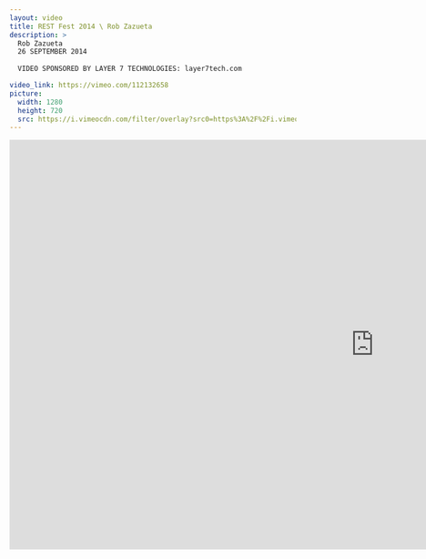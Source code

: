 ```yaml
---
layout: video
title: REST Fest 2014 \ Rob Zazueta
description: >
  Rob Zazueta
  26 SEPTEMBER 2014
  
  VIDEO SPONSORED BY LAYER 7 TECHNOLOGIES: layer7tech.com

video_link: https://vimeo.com/112132658
picture:
  width: 1280
  height: 720
  src: https://i.vimeocdn.com/filter/overlay?src0=https%3A%2F%2Fi.vimeocdn.com%2Fvideo%2F497000974_1280x720.jpg&src1=http%3A%2F%2Ff.vimeocdn.com%2Fp%2Fimages%2Fcrawler_play.png
---
```

<iframe src="https://player.vimeo.com/video/112132658?title=0&byline=0&portrait=0&badge=0&autopause=0&player_id=0" width="1280" height="720" frameborder="0" title="REST Fest 2014 \ Rob Zazueta" webkitallowfullscreen mozallowfullscreen allowfullscreen></iframe>